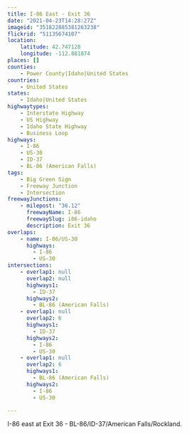 ```yaml
---
title: I-86 East - Exit 36
date: "2021-04-23T14:28:27Z"
imageid: "351822885381263238"
flickrid: "51135674107"
location:
    latitude: 42.747128
    longitude: -112.881874
places: []
counties:
    - Power County|Idaho|United States
countries:
    - United States
states:
    - Idaho|United States
highwaytypes:
    - Interstate Highway
    - US Highway
    - Idaho State Highway
    - Business Loop
highways:
    - I-86
    - US-30
    - ID-37
    - BL-86 (American Falls)
tags:
    - Big Green Sign
    - Freeway Junction
    - Intersection
freewayJunctions:
    - milepost: "36.12"
      freewayName: I-86
      freewaySlug: i86-idaho
      description: Exit 36
overlaps:
    - name: I-86/US-30
      highways:
        - I-86
        - US-30
intersections:
    - overlap1: null
      overlap2: null
      highways1:
        - ID-37
      highways2:
        - BL-86 (American Falls)
    - overlap1: null
      overlap2: 6
      highways1:
        - ID-37
      highways2:
        - I-86
        - US-30
    - overlap1: null
      overlap2: 6
      highways1:
        - BL-86 (American Falls)
      highways2:
        - I-86
        - US-30

---
```

I-86 east at Exit 36 - BL-86/ID-37/American Falls/Rockland.